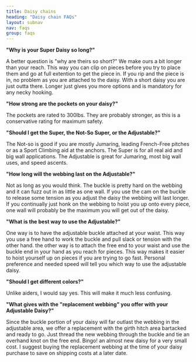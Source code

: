 ```yaml
---
title: Daisy chains
heading: "Daisy chain FAQs"
layout: subnav
nav: faqs
group: faqs
---
```


**"Why is your Super Daisy so long?"**

A better question is "why are theirs so short?" We make ours a bit longer than your reach. This way you can clip on pieces before you try to place them and go at full extention to get the piece in. If you rip and the piece is in, no problem as you are attached to the daisy. With a short daisy you are just outta there. Longer just gives you more options and is mandatory for any necky hooking.


**"How strong are the pockets on your daisy?"**

The pockets are rated to 300lbs. They are probably stronger, as this is a conservative rating for maximum safety.


**"Should I get the Super, the Not-So Super, or the Adjustable?"**

The Not-so is good if you are mostly Jumaring, leading French-Free pitches or as a Sport Climbing aid at the anchors. The Super is for all real aid and big wall applications. The Adjustable is great for Jumaring, most big wall uses, and speed ascents.


**"How long will the webbing last on the Adjustable?"**

Not as long as you would think. The buckle is pretty hard on the webbing and it can fuzz out in as little as one wall. If you use the cam on the buckle to release some tension as you adjust the daisy the webbing will last longer. If you continually just honk on the webbing to hoist you up onto every piece, one wall will probably be the maximum you will get out of the daisy.


**"What is the best way to use the Adjustable?"**

One way is to have the adjustable buckle attached at your waist. This way you use a free hand to work the buckle and pull slack or tension with the other hand. the other way is to attach the free end to your waist and use the buckle end in your hand as you reach for pieces. This way makes it easier to hoist yourself up on pieces if you are trying to go fast. Personal preference and needed speed will tell you which way to use the adjustable daisy.


**"Should I get different colors?"**

Unlike aiders, I would say yes. This will make it much less confusing.


**"What gives with the "replacement webbing" you offer with your Adjustable Daisy?"**

Since the buckle portion of your daisy will far outlast the webbing in the adjustable area, we offer a replacement with the girth hitch area bartacked and ready to go. Just thread the new webbing through the buckle and tie an overhand knot on the free end. Bingo! an almost new daisy for a very small cost. I suggest buying the replacement webbing at the time of your daisy purchase to save on shipping costs at a later date.


